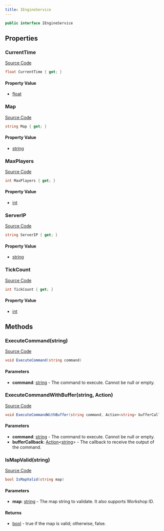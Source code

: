 ```yaml
---
title: IEngineService
---
```


```csharp
public interface IEngineService
```

## Properties

### CurrentTime

[Source Code](https://github.com/swiftly-solution/swiftlys2/blob/main/managed/src/SwiftlyS2.Shared/Modules/Engine/IEngineService.cs#L43)

```csharp
float CurrentTime { get; }
```

#### Property Value

- [float](https://learn.microsoft.com/dotnet/api/system.single)

### Map

[Source Code](https://github.com/swiftly-solution/swiftlys2/blob/main/managed/src/SwiftlyS2.Shared/Modules/Engine/IEngineService.cs#L13)

```csharp
string Map { get; }
```

#### Property Value

- [string](https://learn.microsoft.com/dotnet/api/system.string)

### MaxPlayers

[Source Code](https://github.com/swiftly-solution/swiftlys2/blob/main/managed/src/SwiftlyS2.Shared/Modules/Engine/IEngineService.cs#L25)

```csharp
int MaxPlayers { get; }
```

#### Property Value

- [int](https://learn.microsoft.com/dotnet/api/system.int32)

### ServerIP

[Source Code](https://github.com/swiftly-solution/swiftlys2/blob/main/managed/src/SwiftlyS2.Shared/Modules/Engine/IEngineService.cs#L8)

```csharp
string ServerIP { get; }
```

#### Property Value

- [string](https://learn.microsoft.com/dotnet/api/system.string)

### TickCount

[Source Code](https://github.com/swiftly-solution/swiftlys2/blob/main/managed/src/SwiftlyS2.Shared/Modules/Engine/IEngineService.cs#L48)

```csharp
int TickCount { get; }
```

#### Property Value

- [int](https://learn.microsoft.com/dotnet/api/system.int32)

## Methods

### ExecuteCommand(string)

[Source Code](https://github.com/swiftly-solution/swiftlys2/blob/main/managed/src/SwiftlyS2.Shared/Modules/Engine/IEngineService.cs#L31)

```csharp
void ExecuteCommand(string command)
```

#### Parameters

- **command**: [string](https://learn.microsoft.com/dotnet/api/system.string) - The command to execute. Cannot be null or empty.

### ExecuteCommandWithBuffer(string, Action)

[Source Code](https://github.com/swiftly-solution/swiftlys2/blob/main/managed/src/SwiftlyS2.Shared/Modules/Engine/IEngineService.cs#L38)

```csharp
void ExecuteCommandWithBuffer(string command, Action<string> bufferCallback)
```

#### Parameters

- **command**: [string](https://learn.microsoft.com/dotnet/api/system.string) - The command to execute. Cannot be null or empty.
- **bufferCallback**: [Action](https://learn.microsoft.com/dotnet/api/system.action-1)<[string](https://learn.microsoft.com/dotnet/api/system.string)> - The callback to receive the output of the command.

### IsMapValid(string)

[Source Code](https://github.com/swiftly-solution/swiftlys2/blob/main/managed/src/SwiftlyS2.Shared/Modules/Engine/IEngineService.cs#L20)

```csharp
bool IsMapValid(string map)
```

#### Parameters

- **map**: [string](https://learn.microsoft.com/dotnet/api/system.string) - The map string to validate. It also supports Workshop ID.

#### Returns

- [bool](https://learn.microsoft.com/dotnet/api/system.boolean) - true if the map is valid; otherwise, false.

